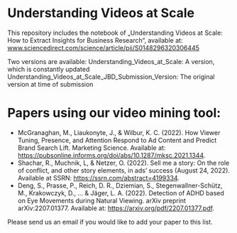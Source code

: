 # Understanding Videos at Scale
This repository includes the notebook of „Understanding Videos at Scale: How to Extract Insights for Business Research“, available at: www.sciencedirect.com/science/article/pii/S0148296320306445

Two versions are available:
Understanding_Videos_at_Scale: A version, which is constantly updated
Understanding_Videos_at_Scale_JBD_Submission_Version: The original version at time of submission

# Papers using our video mining tool:

- McGranaghan, M., Liaukonyte, J., & Wilbur, K. C. (2022). How Viewer Tuning, Presence, and Attention Respond to Ad Content and Predict Brand Search Lift. Marketing Science. Available at: https://pubsonline.informs.org/doi/abs/10.1287/mksc.2021.1344.
- Shachar, R., Muchnik, L, & Netzer, O. (2022). Sell me a story: On the role of conflict, and other story elements, in ads’ success (August 24, 2022). Available at SSRN: https://ssrn.com/abstract=4199334.
- Deng, S., Prasse, P., Reich, D. R., Dziemian, S., Stegenwallner-Schütz, M., Krakowczyk, D., ... & Jäger, L. A. (2022). Detection of ADHD based on Eye Movements during Natural Viewing. arXiv preprint arXiv:2207.01377. Available at: https://arxiv.org/pdf/2207.01377.pdf.

Please send us an email if you would like to add your paper to this list.
